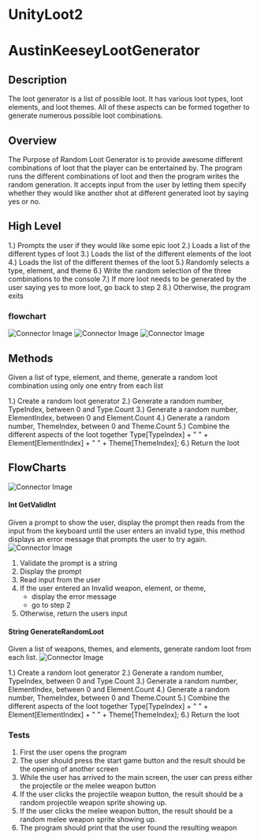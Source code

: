# UnityLoot2

# AustinKeeseyLootGenerator


## Description
The loot generator is a list of possible loot. It has various loot types, loot elements, and loot themes. All of these aspects can be formed together to generate numerous possible loot combinations. 


## Overview
The Purpose of Random Loot Generator is to provide awesome different combinations of loot that the player can be entertained by. The program runs the different combinations of loot and then the program writes the random generation. It accepts input from the user by letting them specify whether they would like another shot at different generated loot by saying yes or no. 


## High Level 
1.) Prompts the user if they would like some epic loot
2.) Loads a list of the different types of loot
3.) Loads the list of the different elements of the loot
4.) Loads the list of the different themes of the loot
5.) Randomly selects a type, element, and theme
6.) Write the random selection of the three combinations to the console
7.) If more loot needs to be generated by the user saying yes to more loot, go back to step 2
8.) Otherwise, the program exits

### flowchart 
![Connector Image](images/UnityLootGenerator.png)
![Connector Image](images/SetWeapon.png)
![Connector Image](images/SetRandomWeapon.png)




## Methods
Given a list of type, element, and theme, generate a random loot combination using only one entry from each list

1.) Create a random loot generator
2.) Generate a random number, TypeIndex, between 0 and Type.Count
3.) Generate a random number, ElementIndex, between 0 and Element.Count
4.) Generate a random number, ThemeIndex, between 0 and Theme.Count
5.) Combine the different aspects of the loot together
Type[TypeIndex] + " " + Element[ElementIndex] + " " + Theme[ThemeIndex];
6.) Return the loot













## FlowCharts
![Connector Image](images/GenerateRandomLoot.png)

#### Int GetValidInt
Given a prompt to show the user, display the prompt then reads from the input from the keyboard until the user enters an invalid type, this method displays an error message that prompts the user to try again.
![Connector Image](images/Display.png)

1. Validate the prompt is a string
2. Display the prompt
3. Read input from the user
4. If the user entered an Invalid weapon, element, or theme, 
   - display the error message
   - go to step 2
5. Otherwise, return the users input



#### String GenerateRandomLoot
Given a list of weapons, themes, and elements, generate random loot from each list.
![Connector Image](images/Content.png)

1.) Create a random loot generator
2.) Generate a random number, TypeIndex, between 0 and Type.Count
3.) Generate a random number, ElementIndex, between 0 and Element.Count
4.) Generate a random number, ThemeIndex, between 0 and Theme.Count
5.) Combine the different aspects of the loot together
   Type[TypeIndex] + " " + Element[ElementIndex] + " " + Theme[ThemeIndex];
6.) Return the loot


### Tests

1. First the user opens the program
2. The user should press the start game button and the result should be the opening of another screen
3. While the user has arrived to the main screen, the user can press either the projectile or the melee weapon button
4. If the user clicks the projectile weapon button, the result should be a random projectile weapon sprite showing up. 
5. If the user clicks the melee weapon button, the result should be a random melee weapon sprite showing up. 
6. The program should print that the user found the resulting weapon

